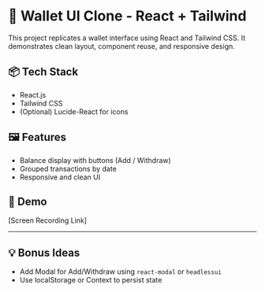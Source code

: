 # 💸 Wallet UI Clone - React + Tailwind

This project replicates a wallet interface using React and Tailwind CSS. It demonstrates clean layout, component reuse, and responsive design.

## 📦 Tech Stack

- React.js
- Tailwind CSS
- (Optional) Lucide-React for icons

## 🖼 Features

- Balance display with buttons (Add / Withdraw)
- Grouped transactions by date
- Responsive and clean UI

## 🎥 Demo

[Screen Recording Link]

---

## 💡 Bonus Ideas

- Add Modal for Add/Withdraw using `react-modal` or `headlessui`
- Use localStorage or Context to persist state
